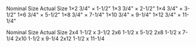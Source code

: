 Nominal Size 	Actual Size
1×2 	3/4" × 1-1/2"
1×3 	3/4" × 2-1/2"
1×4 	3/4" × 3-1/2"
1×6 	3/4" × 5-1/2"
1×8 	3/4" × 7-1/4"
1×10 	3/4" × 9-1/4"
1×12 	3/4" × 11-1/4"

Nominal Size 	Actual Size
2x4 	1-1/2 x 3-1/2
2x6 	1-1/2 x 5-1/2
2x8 	1-1/2 x 7-1/4
2x10 	1-1/2 x 9-1/4
2x12 	1-1/2 x 11-1/4

